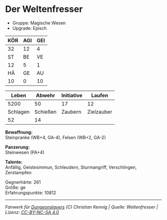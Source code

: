 # Der Weltenfresser  
- Gruppe: Magische Wesen  
- Upgrade: Episch  

| KÖR | AGI | GEI |  
| --- | --- | --- |  
| 32  | 12  | 4   |
| ST  | BE  | VE  |  
| 12  | 5   | 1   |
| HÄ  | GE  | AU  |  
| 10  | 0   | 10  |


| Leben    | Abwehr   | Initiative | Laufen     |
| -------- | -------- | ---------- | ---------- |
| 5200     | 50       | 17         | 12         |
| Schlagen | Schießen | Zaubern    | Zielzauber |
| 52       | 14       |            |            |

**Bewaffnung:**  
Steinpranke (WB+4, GA-4), Felsen (WB+2, GA-2)

**Panzerung:**  
Steinwesen (PA+4)

**Talente:**  
Anfällig, Geistesimmun, Schleudern, Sturmangriff, Verschlingen, Zerstampfen

Gegnerhärte: 261  
Größe: ge  
Erfahrungspunkte: 10812  



___
*Fanwerk für [Dungeonslayers](https://www.dungeonslayers.net/) (C) Christian Kennig | Quelle: Weltenfresser | Lizenz: [CC-BY-NC-SA 4.0](https://creativecommons.org/licenses/by-nc-sa/4.0/deed.de)*